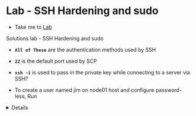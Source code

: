 # Lab - SSH Hardening and sudo
  
  - Take me to [Lab](https://kodekloud.com/topic/lab-ssh-hardening-and-sudo/)

Solutions lab - SSH Hardening and sudo

  - **`All of These`** are the authentication methods used by SSH

  - **`22`** is the default port used by SCP

  - **`ssh -i`** is used to pass in the private key while connecting to a server via SSH?

  - To create a user named jim on node01 host and configure password-less, Run
  <details>
  ```

        $ ssh node01
        $ adduser jim
        set password you want
        Return back to controlplane host and copy ssh public key by running
        $ ssh-copy-id -i ~/.ssh/id_rsa.pub jim@node01
        test ssh access from controlpane host
        $ ssh jim@node01
  ```
  </details>

  - To change the password of user jim, Run
  <details>
  ```

        $ ssh node01
        $ passwd jim
        switch to root user and run
        $ sudo su
        $ vi /etc/sudoers
        OR
        $ nano /etc/sudoers
        Add this line
        jim ALL=(ALL:ALL) ALL
  ```
  </details>

  - update user jim on node01 host so that jim can run sudo commands without entering the sudo password.
  <details>
  ```
  ssh into node01 by running
  $ ssh node01
  $ vi /etc/sudoers
  change this line from
  jim ALL=(ALL:ALL) ALL
  To
  jim ALL=(ALL) NOPASSWD:ALL
  ```
  </details>

  - Add a new user rob on node01 host and set password to jid345kjf. Make user rob member of the admin
  <details>
  ```

        SSH into node01 by running
        $ ssh node01
        Create user rob by running
        $ adduser rob
        Make it member of admin group by running
        $ usermod rob -G admin
  ```
  </details>

  - To investigate and fix this issue of sudo, Run
  <details>
  ```

        $ ssh node01
        $ vi /etc/sudoers
        Edit this line to
        %admin ALL=(ALL) ALL
  ```
  </details>

  - To disable ssh root login and disable password authentication, Run
  <details>
  ```

        $ ssh node01
        $ vi /etc/ssh/sshd_config
        Change: PermitRootLogin yes to no
        Change: #PasswordAuthentication yes to no
        Restart sshd service by running
        $ service sshd restart
  ```
  </details>
